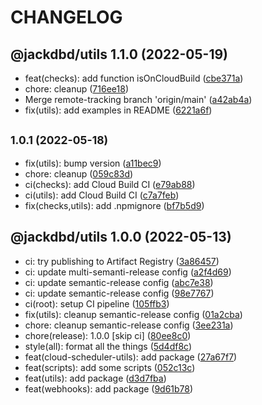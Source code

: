 # CHANGELOG

## @jackdbd/utils 1.1.0 (2022-05-19)

* feat(checks): add function isOnCloudBuild ([cbe371a](https://github.com/jackdbd/calderone/commit/cbe371a))
* chore: cleanup ([716ee18](https://github.com/jackdbd/calderone/commit/716ee18))
* Merge remote-tracking branch 'origin/main' ([a42ab4a](https://github.com/jackdbd/calderone/commit/a42ab4a))
* fix(utils): add examples in README ([6221a6f](https://github.com/jackdbd/calderone/commit/6221a6f))

## <small>1.0.1 (2022-05-18)</small>

* fix(utils): bump version ([a11bec9](https://github.com/jackdbd/calderone/commit/a11bec9))
* chore: cleanup ([059c83d](https://github.com/jackdbd/calderone/commit/059c83d))
* ci(checks): add Cloud Build CI ([e79ab88](https://github.com/jackdbd/calderone/commit/e79ab88))
* ci(utils): add Cloud Build CI ([c7a7feb](https://github.com/jackdbd/calderone/commit/c7a7feb))
* fix(checks,utils): add .npmignore ([bf7b5d9](https://github.com/jackdbd/calderone/commit/bf7b5d9))

## @jackdbd/utils 1.0.0 (2022-05-13)

* ci: try publishing to Artifact Registry ([3a86457](https://github.com/jackdbd/calderone/commit/3a86457))
* ci: update multi-semanti-release config ([a2f4d69](https://github.com/jackdbd/calderone/commit/a2f4d69))
* ci: update semantic-release config ([abc7e38](https://github.com/jackdbd/calderone/commit/abc7e38))
* ci: update semantic-release config ([98e7767](https://github.com/jackdbd/calderone/commit/98e7767))
* ci(root): setup CI pipeline ([105ffb3](https://github.com/jackdbd/calderone/commit/105ffb3))
* fix(utils): cleanup semantic-release config ([01a2cba](https://github.com/jackdbd/calderone/commit/01a2cba))
* chore: cleanup semantic-release config ([3ee231a](https://github.com/jackdbd/calderone/commit/3ee231a))
* chore(release): 1.0.0 [skip ci] ([80ee8c0](https://github.com/jackdbd/calderone/commit/80ee8c0))
* style(all): format all the things ([5d4df8c](https://github.com/jackdbd/calderone/commit/5d4df8c))
* feat(cloud-scheduler-utils): add package ([27a67f7](https://github.com/jackdbd/calderone/commit/27a67f7))
* feat(scripts): add some scripts ([052c13c](https://github.com/jackdbd/calderone/commit/052c13c))
* feat(utils): add package ([d3d7fba](https://github.com/jackdbd/calderone/commit/d3d7fba))
* feat(webhooks): add package ([9d61b78](https://github.com/jackdbd/calderone/commit/9d61b78))
